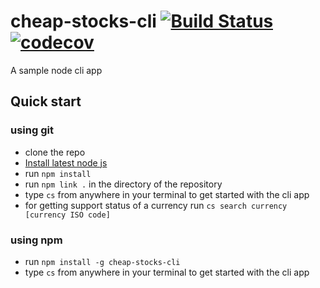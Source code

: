 # cheap-stocks-cli [![Build Status](https://travis-ci.org/jumakiwaka/cheap-stocks-cli.svg?branch=master)](https://travis-ci.org/jumakiwaka/cheap-stocks-cli)[![codecov](https://codecov.io/gh/jumakiwaka/cheap-stocks-cli/branch/master/graph/badge.svg)](https://codecov.io/gh/jumakiwaka/cheap-stocks-cli)



A sample node cli app

## Quick start

### using git

- clone the repo
- [Install latest node js](https://nodejs.org/en/download/)
- run `npm install`
- run `npm link .` in the directory of the repository
- type `cs` from anywhere in your terminal to get started with the cli app
- for getting support status of a currency run `cs search currency [currency ISO code]`

### using npm

- run `npm install -g cheap-stocks-cli`
- type `cs` from anywhere in your terminal to get started with the cli app
